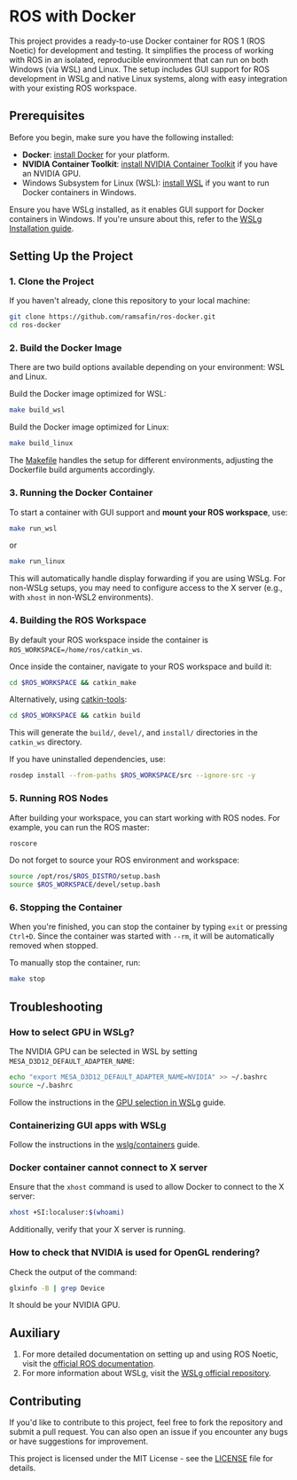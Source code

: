 # ROS with Docker

This project provides a ready-to-use Docker container for ROS 1 (ROS Noetic) for development and testing. It simplifies the process of working with ROS in an isolated, reproducible environment that can run on both Windows (via WSL) and Linux. The setup includes GUI support for ROS development in WSLg and native Linux systems, along with easy integration with your existing ROS workspace.

## Prerequisites

Before you begin, make sure you have the following installed:

- **Docker**: [install Docker](https://docs.docker.com/get-docker/) for your platform.
- **NVIDIA Container Toolkit**: [install NVIDIA Container Toolkit](https://github.com/NVIDIA/nvidia-container-toolkit?tab=readme-ov-file) if you have an NVIDIA GPU.
- Windows Subsystem for Linux (WSL): [install WSL](https://learn.microsoft.com/ru-ru/windows/wsl/install) if you want to run Docker containers in Windows.

Ensure you have WSLg installed, as it enables GUI support for Docker containers in Windows. If you're unsure about this, refer to the [WSLg Installation guide](https://github.com/microsoft/wslg).

## Setting Up the Project

### 1. Clone the Project

If you haven't already, clone this repository to your local machine:

```bash
git clone https://github.com/ramsafin/ros-docker.git
cd ros-docker
```

### 2. Build the Docker Image

There are two build options available depending on your environment: WSL and Linux.

Build the Docker image optimized for WSL:
```bash
make build_wsl
```

Build the Docker image optimized for Linux:
```bash
make build_linux
```

The [Makefile](Makefile) handles the setup for different environments, adjusting the Dockerfile build arguments accordingly.

### 3. Running the Docker Container

To start a container with GUI support and **mount your ROS workspace**, use:
```bash
make run_wsl
```
or
```bash
make run_linux
```

This will automatically handle display forwarding if you are using WSLg. For non-WSLg setups, you may need to configure access to the X server (e.g., with `xhost` in non-WSL2 environments).

### 4. Building the ROS Workspace

By default your ROS workspace inside the container is `ROS_WORKSPACE=/home/ros/catkin_ws`.

Once inside the container, navigate to your ROS workspace and build it:

```bash
cd $ROS_WORKSPACE && catkin_make
```

Alternatively, using [catkin-tools](https://catkin-tools.readthedocs.io/en/latest/):
```bash
cd $ROS_WORKSPACE && catkin build
```

This will generate the `build/`, `devel/`, and `install/` directories in the `catkin_ws` directory.

If you have uninstalled dependencies, use:
```bash
rosdep install --from-paths $ROS_WORKSPACE/src --ignore-src -y
```

### 5. Running ROS Nodes

After building your workspace, you can start working with ROS nodes. For example, you can run the ROS master:

```bash
roscore
```

Do not forget to source your ROS environment and workspace:
```bash
source /opt/ros/$ROS_DISTRO/setup.bash
source $ROS_WORKSPACE/devel/setup.bash
```

### 6. Stopping the Container

When you're finished, you can stop the container by typing `exit` or pressing `Ctrl+D`. Since the container was started with `--rm`, it will be automatically removed when stopped.

To manually stop the container, run:
```bash
make stop
```

## Troubleshooting

### How to select GPU in WSLg?

The NVIDIA GPU can be selected in WSL by setting `MESA_D3D12_DEFAULT_ADAPTER_NAME`:
```bash
echo "export MESA_D3D12_DEFAULT_ADAPTER_NAME=NVIDIA" >> ~/.bashrc
source ~/.bashrc
```
Follow the instructions in the [GPU selection in WSLg](https://github.com/microsoft/wslg/wiki/GPU-selection-in-WSLg) guide.

### Containerizing GUI apps with WSLg

Follow the instructions in the [wslg/containers](https://github.com/microsoft/wslg/blob/861d029e97bc99e68050f86c956803b42e8756da/samples/container/Containers.md) guide.

### Docker container cannot connect to X server

Ensure that the `xhost` command is used to allow Docker to connect to the X server:
```bash
xhost +SI:localuser:$(whoami)
```

Additionally, verify that your X server is running.

### How to check that NVIDIA is used for OpenGL rendering?

Check the output of the command:
```bash
glxinfo -B | grep Device
```

It should be your NVIDIA GPU.

## Auxiliary

1. For more detailed documentation on setting up and using ROS Noetic, visit the [official ROS documentation](http://wiki.ros.org/noetic).
2. For more information about WSLg, visit the [WSLg official repository](https://github.com/microsoft/wslg).

## Contributing

If you'd like to contribute to this project, feel free to fork the repository and submit a pull request. You can also open an issue if you encounter any bugs or have suggestions for improvement.

This project is licensed under the MIT License - see the [LICENSE](LICENSE) file for details.

